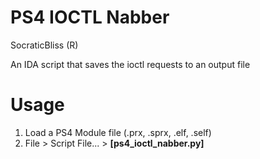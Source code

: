 # PS4 IOCTL Nabber
SocraticBliss (R)

An IDA script that saves the ioctl requests to an output file

# Usage
1) Load a PS4 Module file (.prx, .sprx, .elf, .self)
2) File > Script File... > **[ps4_ioctl_nabber.py]**
